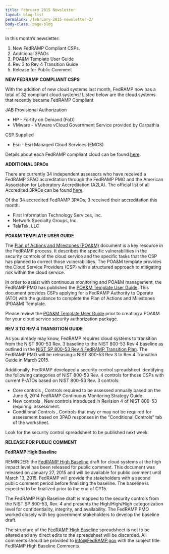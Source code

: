 ```yaml
---
title: February 2015 Newsletter
layout: blog-list
permalink: /february-2015-newsletter-2/
body-class: page-blog
---
```


In this month’s newsletter:


  1. New FedRAMP Compliant CSPs.
  2. Additional 3PAOs
  3. POA&M Template User Guide
  4. Rev 3 to Rev 4 Transition Guide
  5. Release for Public Comment


**NEW FEDRAMP COMPLIANT CSPS**


With the addition of new cloud systems last month, FedRAMP now has a total of 32 compliant cloud systems! Listed below are the cloud systems that recently became FedRAMP Compliant

JAB Provisional Authorization

  * HP - Fortify on Demand (FoD)
  * VMware - VMware vCloud Government Service provided by Carpathia

CSP Supplied

  * Esri - Esri Managed Cloud Services (EMCS)

Details about each FedRAMP compliant cloud can be found [here](https://www.fedramp.gov/marketplace/compliant-systems/).


  **ADDITIONAL 3PAOs**


There are currently 34 independent assessors who have received a FedRAMP 3PAO accreditation through the FedRAMP PMO and the American Association for Laboratory Accreditation (A2LA). The official list of all Accredited 3PAOs can be found [here](https://www.fedramp.gov/marketplace/accredited-3paos/).

Of the 34 accredited FedRAMP 3PAOs, 3 received their accreditation this month:

  * First Information Technology Services, Inc.
  * Network Specialty Groups, Inc.
  * TalaTek, LLC


  **POA&M TEMPLATE USER GUIDE**


The [Plan of Actions and Milestones (POA&M)](https://s3.amazonaws.com/sitesusa/wp-content/uploads/sites/482/2015/03/POAM-POAM-Templates_100914.xlsm) document is a key resource in the FedRAMP process. It describes the specific vulnerabilities in the security controls of the cloud service and the specific tasks that the CSP has planned to correct those vulnerabilities. The POA&M template provides the Cloud Service Providers (CSP) with a structured approach to mitigating risk within the cloud service.

In order to assist with continuous monitoring and POA&M management, the FedRAMP PMO has published the [POA&M Template User Guide](https://s3.amazonaws.com/sitesusa/wp-content/uploads/sites/482/2015/03/POAM-Template-User-Guide_02182015.docx). This document provides CSPs applying for a FedRAMP Authority to Operate (ATO) with the guidance to complete the Plan of Actions and Milestones (POA&M) Template.

Please review the [POA&M Template User Guide](https://s3.amazonaws.com/sitesusa/wp-content/uploads/sites/482/2015/03/POAM-Template-User-Guide_02182015.docx) prior to creating a POA&M for your cloud service security authorization package.


  **REV 3 TO REV 4 TRANSITION GUIDE**


As you already may know, FedRAMP requires cloud systems to transition from the NIST 800-53 Rev. 3 baseline to the NIST 800-53 Rev 4 baseline as outlined in the [NIST SP 800-53 Rev 4 FedRAMP Transition Plan](https://s3.amazonaws.com/sitesusa/wp-content/uploads/sites/482/2015/03/FedRAMP-Revision-4-Transition-Guide-v1.0-1.docx). The FedRAMP PMO will be releasing a NIST 800-53 Rev 3 to Rev 4 Transition Guide in March 2015.

Additionally, FedRAMP developed a security control spreadsheet identifying the following categories of NIST 800-53 Rev. 4 controls for those CSPs with current P-ATOs based on NIST 800-53 Rev. 3 controls:

  * Core controls , Controls required to be assessed annually based on the June 6, 2014 FedRAMP Continuous Monitoring Strategy Guide.
  * New controls , New controls introduced in Revision 4 of NIST 800-53 requiring  assessment.
  * Conditional Controls , Controls that may or may not be required for assessment based on 3PAO responses in the “Conditional Controls” tab of the worksheet.

Look for the security control spreadsheet to be published next week.


  **RELEASE FOR PUBLIC COMMENT**



  **FedRAMP High Baseline**


REMINDER: the [FedRAMP High Baseline](https://www.fedramp.gov/?p=21972) draft for cloud systems at the high impact level has been released for public comment. This document was released on January 27, 2015 and will be available for public comment until March 13, 2015. FedRAMP will provide the stakeholders with a second public comment period before finalizing the baseline. The baseline is expected to be finalized prior to the end of CY15.

The FedRAMP High Baseline draft is mapped to the security controls from the NIST SP 800-53, Rev. 4 and presents the High/High/High categorization level for confidentiality, integrity, and availability. The FedRAMP PMO worked closely with key government stakeholders to develop the baseline draft.

The structure of the [FedRAMP High Baseline](https://www.fedramp.gov/?p=21972) spreadsheet is not to be altered and any direct edits to the spreadsheet will be discarded. ​All comments should be provided to info@FedRAMP.gov with the subject title FedRAMP High Baseline Comments.
